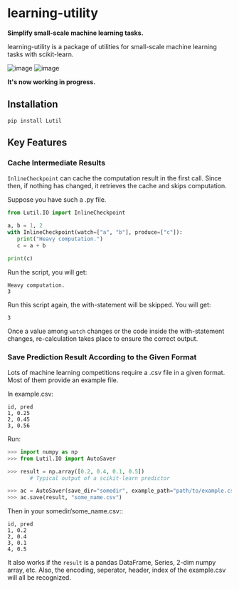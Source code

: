 # learning-utility

**Simplify small-scale machine learning tasks.**

learning-utility is a package of utilities for small-scale machine
learning tasks with scikit-learn.

![image](https://www.travis-ci.org/Vopaaz/learning-utility.svg?branch=master)
![image](https://codecov.io/gh/Vopaaz/learning-utility/branch/master/graph/badge.svg)


**It's now working in progress.**

Installation
------------

``` {.sourceCode .bash}
pip install Lutil
```

Key Features
------------

### Cache Intermediate Results

`InlineCheckpoint` can cache the computation result in the first call.
Since then, if nothing has changed, it retrieves the cache and skips
computation.

Suppose you have such a .py file.

```python
from Lutil.IO import InlineCheckpoint

a, b = 1, 2
with InlineCheckpoint(watch=["a", "b"], produce=["c"]):
   print("Heavy computation.")
   c = a + b

print(c)
```

Run the script, you will get:

```
Heavy computation.
3
```

Run this script again, the with-statement will be skipped. You will get:

```
3
```

Once a value among `watch` changes or the code inside the with-statement
changes, re-calculation takes place to ensure the correct output.

### Save Prediction Result According to the Given Format

Lots of machine learning competitions require a .csv file in a given format.
Most of them provide an example file.

In example.csv:

```
id, pred
1, 0.25
2, 0.45
3, 0.56
```

Run:

```python
>>> import numpy as np
>>> from Lutil.IO import AutoSaver

>>> result = np.array([0.2, 0.4, 0.1, 0.5])
       # Typical output of a scikit-learn predictor

>>> ac = AutoSaver(save_dir="somedir", example_path="path/to/example.csv")
>>> ac.save(result, "some_name.csv")
```

Then in your somedir/some_name.csv::

```
id, pred
1, 0.2
2, 0.4
3, 0.1
4, 0.5
```

It also works if the `result` is a pandas DataFrame, Series, 2-dim numpy array, etc.
Also, the encoding, seperator, header, index of the example.csv will all be recognized.


